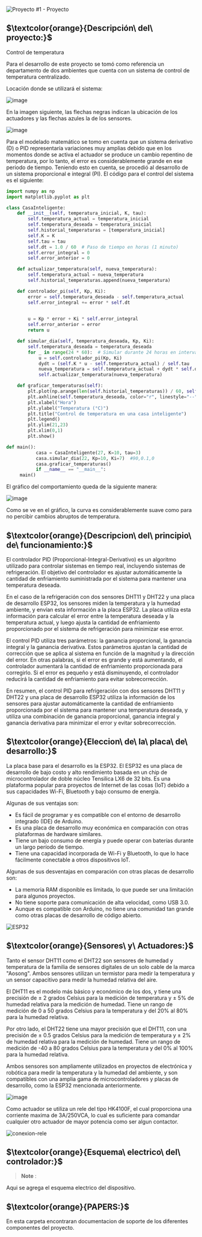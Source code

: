 ![Proyecto #1 - Proyecto](https://user-images.githubusercontent.com/46485082/231865472-c5512f07-7ed4-4264-a168-755b2fdeed73.png)



## $\textcolor{orange}{Descripción\ del\ proyecto:}$

Control de temperatura

Para el desarrollo de este proyecto se tomó como referencia un departamento de dos ambientes que cuenta con un sistema de control de temperatura centralizado.

Locación donde se utilizará el sistema:

![image](https://user-images.githubusercontent.com/46485082/232330151-95e00975-c406-459d-9b26-b272c60c4625.png)

En la imagen siguiente, las flechas negras indican la ubicación de los actuadores y las flechas azules la de los sensores.

![image](https://user-images.githubusercontent.com/46485082/232330179-7fc4ff5d-1a46-4858-99cd-7c98618b0e98.png)

Para el modelado matemático se tomo en cuenta que un sistema derivativo (D) o PID representaría variaciones muy amplias debido que en los momentos donde se activa el actuador se produce un cambio repentino de temperatura, por lo tanto, el error es considerablemente grande en ese periodo de tiempo. Teniendo esto en cuenta, se procedió al desarrollo de un sistema proporcional e integral (PI). El código para el control del sistema es el siguiente:


```python
import numpy as np
import matplotlib.pyplot as plt

class CasaInteligente:
    def __init__(self, temperatura_inicial, K, tau):
        self.temperatura_actual = temperatura_inicial
        self.temperatura_deseada = temperatura_inicial
        self.historial_temperaturas = [temperatura_inicial]
        self.K = K
        self.tau = tau
        self.dt = 1.0 / 60  # Paso de tiempo en horas (1 minuto)
        self.error_integral = 0
        self.error_anterior = 0

    def actualizar_temperatura(self, nueva_temperatura):
        self.temperatura_actual = nueva_temperatura
        self.historial_temperaturas.append(nueva_temperatura)

    def controlador_pi(self, Kp, Ki):
        error = self.temperatura_deseada - self.temperatura_actual
        self.error_integral += error * self.dt
     

        u = Kp * error + Ki * self.error_integral
        self.error_anterior = error
        return u

    def simular_dia(self, temperatura_deseada, Kp, Ki):
        self.temperatura_deseada = temperatura_deseada
        for _ in range(24 * 60):  # Simular durante 24 horas en intervalos de 1 minuto
            u = self.controlador_pi(Kp, Ki)
            dydt = (self.K * u - self.temperatura_actual) / self.tau
            nueva_temperatura = self.temperatura_actual + dydt * self.dt
            self.actualizar_temperatura(nueva_temperatura)

    def graficar_temperaturas(self):
        plt.plot(np.arange(len(self.historial_temperaturas)) / 60, self.historial_temperaturas, label="Temperatura")
        plt.axhline(self.temperatura_deseada, color="r", linestyle="--", label="Temperatura deseada")
        plt.xlabel("Hora")
        plt.ylabel("Temperatura (°C)")
        plt.title("Control de temperatura en una casa inteligente")
        plt.legend()
        plt.ylim(21,23)
        plt.xlim(0,1)
        plt.show()

def main():
           casa = CasaInteligente(27, K=10, tau=3)
           casa.simular_dia(22, Kp=10, Ki=7)  #90,0.1,0
           casa.graficar_temperaturas()
           if __name__ == "__main__":
     main()

```

El gráfico del comportamiento queda de la siguiente manera:

![image](https://user-images.githubusercontent.com/46485082/232332772-fda8ed1e-7f97-4ae8-a67e-85b9c0308c31.png)


Como se ve en el gráfico, la curva es considerablemente suave como para no percibir cambios abruptos de temperatura.



## $\textcolor{orange}{Descripcion\ del\ principio\ de\ funcionamiento:}$

El controlador PID (Proporcional-Integral-Derivativo) es un algoritmo utilizado para controlar sistemas en tiempo real, incluyendo sistemas de refrigeración. El objetivo del controlador es ajustar automáticamente la cantidad de enfriamiento suministrada por el sistema para mantener una temperatura deseada.

En el caso de la refrigeración con dos sensores DHT11 y DHT22 y una placa de desarrollo ESP32, los sensores miden la temperatura y la humedad ambiente, y envían esta información a la placa ESP32. La placa utiliza esta información para calcular el error entre la temperatura deseada y la temperatura actual, y luego ajusta la cantidad de enfriamiento proporcionado por el sistema de refrigeración para minimizar ese error.

El control PID utiliza tres parámetros: la ganancia proporcional, la ganancia integral y la ganancia derivativa. Estos parámetros ajustan la cantidad de corrección que se aplica al sistema en función de la magnitud y la dirección del error. En otras palabras, si el error es grande y está aumentando, el controlador aumentará la cantidad de enfriamiento proporcionada para corregirlo. Si el error es pequeño y está disminuyendo, el controlador reducirá la cantidad de enfriamiento para evitar sobrecorrección.

En resumen, el control PID para refrigeración con dos sensores DHT11 y DHT22 y una placa de desarrollo ESP32 utiliza la información de los sensores para ajustar automáticamente la cantidad de enfriamiento proporcionada por el sistema para mantener una temperatura deseada, y utiliza una combinación de ganancia proporcional, ganancia integral y ganancia derivativa para minimizar el error y evitar sobrecorrección.



## $\textcolor{orange}{Eleccion\ de\ la\ placa\ de\ desarrollo:}$

La placa base para el desarrollo es la ESP32.
El ESP32 es una placa de desarrollo de bajo costo y alto rendimiento basada en un chip de microcontrolador de doble núcleo Tensilica LX6 de 32 bits.
Es una plataforma popular para proyectos de Internet de las cosas (IoT) debido a sus capacidades Wi-Fi, Bluetooth y bajo consumo de energía.


Algunas de sus ventajas son:

* Es fácil de programar y es compatible con el entorno de desarrollo integrado (IDE) de Arduino.
* Es una placa de desarrollo muy económica en comparación con otras plataformas de hardware similares.
* Tiene un bajo consumo de energía y puede operar con baterías durante un largo período de tiempo.
* Tiene una capacidad incorporada de Wi-Fi y Bluetooth, lo que lo hace fácilmente conectable a otros dispositivos IoT.

Algunas de sus desventajas en comparación con otras placas de desarrollo son:

* La memoria RAM disponible es limitada, lo que puede ser una limitación para algunos proyectos.
* No tiene soporte para comunicación de alta velocidad, como USB 3.0.
* Aunque es compatible con Arduino, no tiene una comunidad tan grande como otras placas de desarrollo de código abierto.


![ESP32](https://user-images.githubusercontent.com/46485082/232334510-c55dec8f-d9e6-456f-92dc-0de1c38f7594.png)


## $\textcolor{orange}{Sensores\ y\ Actuadores:}$

Tanto el sensor DHT11 como el DHT22 son sensores de humedad y temperatura de la familia de sensores digitales de un solo cable de la marca "Aosong". Ambos sensores utilizan un termistor para medir la temperatura y un sensor capacitivo para medir la humedad relativa del aire.

El DHT11 es el modelo más básico y económico de los dos, y tiene una precisión de ± 2 grados Celsius para la medición de temperatura y ± 5% de humedad relativa para la medición de humedad. Tiene un rango de medición de 0 a 50 grados Celsius para la temperatura y del 20% al 80% para la humedad relativa.

Por otro lado, el DHT22 tiene una mayor precisión que el DHT11, con una precisión de ± 0.5 grados Celsius para la medición de temperatura y ± 2% de humedad relativa para la medición de humedad. Tiene un rango de medición de -40 a 80 grados Celsius para la temperatura y del 0% al 100% para la humedad relativa.

Ambos sensores son ampliamente utilizados en proyectos de electrónica y robótica para medir la temperatura y la humedad del ambiente, y son compatibles con una amplia gama de microcontroladores y placas de desarrollo, como la ESP32 mencionada anteriormente.

![image](https://user-images.githubusercontent.com/46485082/233860876-b120d3d3-ec9e-474c-adc5-ccb7ecfc0a25.png)

Como actuador se utiliza un rele del tipo HK4100F, el cual proporciona una corriente maxima de 3A/250VCA, lo cual es suficiente para comandar cualquier otro actuador de mayor potencia como ser algun contactor.


![conexion-rele](https://user-images.githubusercontent.com/46485082/233861167-1db9fb50-9c41-4def-a076-9b08ac166d65.png)


## $\textcolor{orange}{Esquema\ electrico\ del\ controlador:}$

> __Note__ :

Aqui se agrega  el esquema electrico del dispositivo.


## $\textcolor{orange}{PAPERS:}$


En esta carpeta encontraran documentacion de soporte de los diferentes componentes del proyecto.
